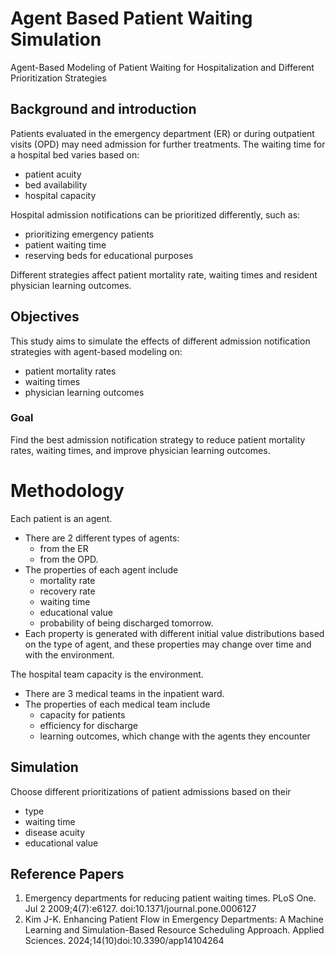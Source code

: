 # Agent Based Patient Waiting Simulation
Agent-Based Modeling of Patient Waiting for Hospitalization and Different Prioritization Strategies

## Background and introduction
Patients evaluated in the emergency department (ER) or during outpatient
visits (OPD) may need admission for further treatments. The waiting time 
for a hospital bed varies based on:

- patient acuity
- bed availability
- hospital capacity

Hospital admission notifications can be prioritized differently, such as:
- prioritizing emergency patients
- patient waiting time
- reserving beds for educational purposes

Different strategies affect patient mortality rate,
waiting times and resident physician learning outcomes.

## Objectives
This study aims to simulate the effects of different admission notification 
strategies with agent-based modeling on:
- patient mortality rates
- waiting times
- physician learning outcomes

### Goal
Find the best admission notification strategy to reduce patient mortality rates, waiting times, and improve physician learning outcomes.

# Methodology
Each patient is an agent.
- There are 2 different types of agents:
  - from the ER
  - from the OPD.
- The properties of each agent include
  - mortality rate
  - recovery rate
  - waiting time
  - educational value
  - probability of being discharged tomorrow.
- Each property is generated with different initial value distributions based on the type of agent, and these properties may change over time and with the environment.
  
The hospital team capacity is the environment.
- There are 3 medical teams in the inpatient ward.
- The properties of each medical team include
  - capacity for patients
  - efficiency for discharge
  - learning outcomes, which change with the agents they encounter
  
## Simulation
Choose different prioritizations of patient admissions based on their 
- type
- waiting time
- disease acuity
- educational value

## Reference Papers
1.	Emergency departments for reducing patient waiting times. PLoS One. Jul 2 2009;4(7):e6127. doi:10.1371/journal.pone.0006127
2.	Kim J-K. Enhancing Patient Flow in Emergency Departments: A Machine Learning and Simulation-Based Resource Scheduling Approach. Applied Sciences. 2024;14(10)doi:10.3390/app14104264


